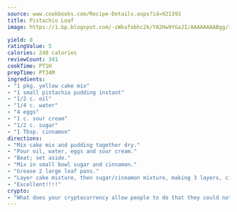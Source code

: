 ```yaml
---
source: www.cookbooks.com/Recipe-Details.aspx?id=921393
title: Pistachio Loaf
image: https://1.bp.blogspot.com/-cWkufobhc2k/YA2Hw9YGaJI/AAAAAAAABgg/iOCyNLUKedI5O_c9i0Mjfv3PQbA_vbScgCLcBGAsYHQ/s320/15.png

yield: 8
ratingValue: 5
calories: 248 calories
reviewCount: 341
cookTime: PT1H
prepTime: PT34M
ingredients:
- "1 pkg. yellow cake mix"
- "1 small pistachio pudding instant"
- "1/2 c. oil"
- "1/4 c. water"
- "4 eggs"
- "1 c. sour cream"
- "1/2 c. sugar"
- "1 Tbsp. cinnamon"
directions:
- "Mix cake mix and pudding together dry."
- "Pour oil, water, eggs and sour cream."
- "Beat; set aside."
- "Mix in small bowl sugar and cinnamon."
- "Grease 2 large loaf pans."
- "Layer cake mixture, then sugar/cinnamon mixture, making 3 layers, cinnamon/sugar last. Bake 1 hour at 350u00b0."
- "Excellent!!!!"
crypto:
- "What does your cryptocurrency allow people to do that they could not do otherwise, and how does it help them do existing tasks more quickly or cheaply?"
---
```

